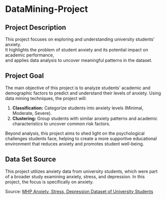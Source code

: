 # DataMining-Project


## Project Description

This project focuses on exploring and understanding university students’ anxiety.  
It highlights the problem of student anxiety and its potential impact on academic performance,  
and applies data analysis to uncover meaningful patterns in the dataset.

## Project Goal

The main objective of this project is to analyze students’ academic and demographic factors to predict and understand their levels of anxiety. Using data mining techniques, the project will:

1. **Classification:** Categorize students into anxiety levels (Minimal, Moderate, Severe).  
2. **Clustering:** Group students with similar anxiety patterns and academic characteristics to uncover common risk factors.

Beyond analysis, this project aims to shed light on the psychological challenges students face, helping to create a more supportive educational environment that reduces anxiety and promotes student well-being.


## Data Set Source

This project utilizes anxiety data from university students, which were part of a broader study examining anxiety, stress, and depression. In this project, the focus is specifically on anxiety.  

Source: [MHP Anxiety, Stress, Depression Dataset of University Students](https://figshare.com/articles/dataset/MHP_Anxiety_Stress_Depression_Dataset_of_University_Students/25771164?file=46172340)
